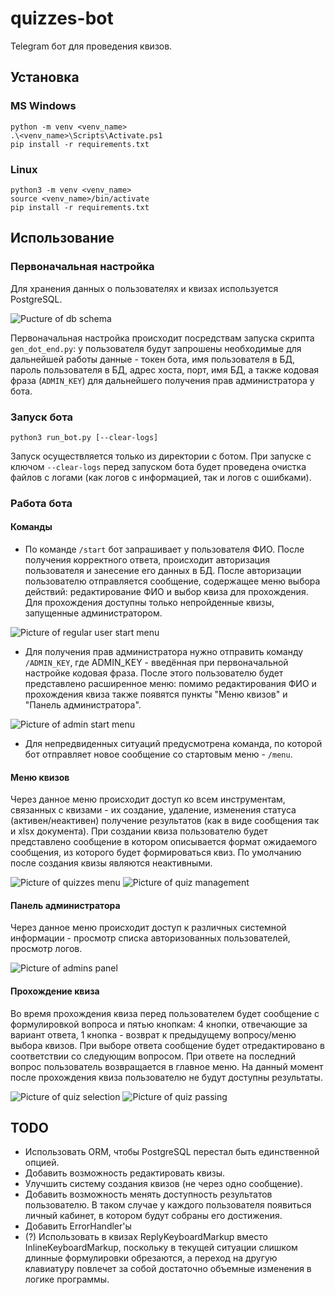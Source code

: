 # quizzes-bot
Telegram бот для проведения квизов.
## Установка
### MS Windows
```
python -m venv <venv_name>
.\<venv_name>\Scripts\Activate.ps1
pip install -r requirements.txt
```
### Linux
```
python3 -m venv <venv_name>
source <venv_name>/bin/activate
pip install -r requirements.txt
```
## Использование
### Первоначальная настройка
Для хранения данных о пользователях и квизах используется  PostgreSQL.

![Pucture of db schema](https://github.com/rnjghjxbnfknjnkfgjxrf/quizzes-bot/blob/main/demo-images/db_schema.png?raw=True)

Первоначальная настройка происходит посредствам запуска скрипта `gen_dot_end.py`: у пользователя будут запрошены необходимые для дальнейшей работы данные - токен бота, имя пользователя в БД, пароль пользователя в БД, адрес хоста, порт, имя БД, а также кодовая фраза (`ADMIN_KEY`) для дальнейшего получения прав администратора у бота.
### Запуск бота
```
python3 run_bot.py [--clear-logs]
```
Запуск осуществляется только из директории с ботом. 
При запуске с ключом `--clear-logs` перед запуском бота будет проведена очистка файлов с логами (как логов с информацией, так и логов с ошибками).
### Работа бота
#### Команды
* По команде `/start` бот запрашивает у пользователя ФИО. После получения корректного ответа, происходит авторизация пользователя и занесение его данных в БД. После авторизации пользователю отправляется сообщение, содержащее меню выбора действий: редактирование ФИО и выбор квиза для прохождения. Для прохождения доступны только непройденные квизы, запущенные администратором.

![Picture of regular user start menu](https://github.com/rnjghjxbnfknjnkfgjxrf/quizzes-bot/blob/main/demo-images/regular_user_start_menu.png?raw=True)

* Для получения прав администратора нужно отправить команду `/ADMIN_KEY`, где ADMIN_KEY - введённая при первоначальной настройке кодовая фраза. После этого пользователю будет представлено расширенное меню: помимо редактирования ФИО и прохождения квиза также появятся пункты "Меню квизов" и "Панель администратора". 

![Picture of admin start menu](https://github.com/rnjghjxbnfknjnkfgjxrf/quizzes-bot/blob/main/demo-images/admin_start_menu.png?raw=True)

* Для непредвиденных ситуаций предусмотрена команда, по которой бот отправляет новое сообщение со стартовым меню - `/menu`.
#### Меню квизов
Через данное меню происходит доступ ко всем инструментам, связанных с квизами - их создание, удаление, изменения статуса (активен/неактивен) получение результатов (как в виде сообщения так и xlsx документа). При создании квиза пользователю будет представлено сообщение в котором описывается формат ожидаемого сообщения, из которого будет формироваться квиз. По умолчанию после создания квизы являются неактивными.

![Picture of quizzes menu](https://github.com/rnjghjxbnfknjnkfgjxrf/quizzes-bot/blob/main/demo-images/quizzes_menu.png?raw=True)
![Picture of quiz management](https://github.com/rnjghjxbnfknjnkfgjxrf/quizzes-bot/blob/main/demo-images/manage_quiz.png?raw=True)

#### Панель администратора
Через данное меню происходит доступ к различных системной информации - просмотр списка авторизованных пользователей, просмотр логов.

![Picture of admins panel](https://github.com/rnjghjxbnfknjnkfgjxrf/quizzes-bot/blob/main/demo-images/admin_panel.png?raw=True)

#### Прохождение квиза
Во время прохождения квиза перед пользователем будет сообщение с формулировкой вопроса и пятью кнопкам: 4 кнопки, отвечающие за вариант ответа, 1 кнопка - возврат к предыдущему вопросу/меню выбора квизов. При выборе ответа сообщение будет отредактировано в соответствии со следующим вопросом. При ответе на последний вопрос пользователь возвращается в главное меню.
На данный момент после прохождения квиза пользователю не будут доступны результаты.

![Picture of quiz selection](https://github.com/rnjghjxbnfknjnkfgjxrf/quizzes-bot/blob/main/demo-images/quiz_selection.png?raw=True)
![Picture of quiz passing](https://github.com/rnjghjxbnfknjnkfgjxrf/quizzes-bot/blob/main/demo-images/quiz_passing.png?raw=True)

## TODO
* Использовать ORM, чтобы PostgreSQL перестал быть единственной опцией.
* Добавить возможность редактировать квизы.
* Улучшить систему создания квизов (не через одно сообщение).
* Добавить возможность менять доступность результатов пользователю. В таком случае у каждого  пользователя появиться личный кабинет, в котором будут собраны его достижения.
* Добавить ErrorHandler'ы
* (?) Использовать в квизах ReplyKeyboardMarkup вместо InlineKeyboardMarkup, поскольку в текущей ситуации слишком длинные формулировки обрезаются, а переход на другую клавиатуру повлечет за собой достаточно объемные изменения в логике программы.
